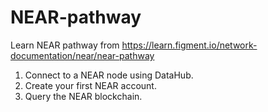 # NEAR-pathway
Learn NEAR pathway from https://learn.figment.io/network-documentation/near/near-pathway

1. Connect to a NEAR node using DataHub.
2. Create your first NEAR account.
3. Query the NEAR blockchain.